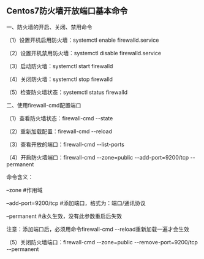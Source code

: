 ## Centos7防火墙开放端口基本命令

一、防火墙的开启、关闭、禁用命令

（1）设置开机启用防火墙：systemctl enable firewalld.service

（2）设置开机禁用防火墙：systemctl disable firewalld.service

（3）启动防火墙：systemctl start firewalld

（4）关闭防火墙：systemctl stop firewalld

（5）检查防火墙状态：systemctl status firewalld

二、使用firewall-cmd配置端口

（1）查看防火墙状态：firewall-cmd --state

（2）重新加载配置：firewall-cmd --reload

（3）查看开放的端口：firewall-cmd --list-ports

（4）开启防火墙端口：firewall-cmd --zone=public --add-port=9200/tcp --permanent

命令含义：

–zone #作用域

–add-port=9200/tcp #添加端口，格式为：端口/通讯协议

–permanent #永久生效，没有此参数重启后失效

注意：添加端口后，必须用命令firewall-cmd --reload重新加载一遍才会生效

（5）关闭防火墙端口：firewall-cmd --zone=public --remove-port=9200/tcp --permanent